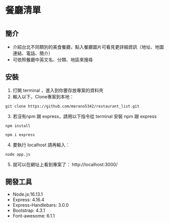 # **餐廳清單**

# 
## 簡介
* 介紹台北不同類別的美食餐廳，點入餐廳圖片可看見更詳細資訊（地址、地圖連結、電話、簡介）
* 可依照餐廳中英文名、分類、地區來搜尋


## 安裝
1. 打開 terminal ，進入到你要存放專案的資料夾
2. 輸入以下，Clone專案到本地：
```
git clone https://github.com/merano5342/restaurant_list.git
```
3. 若沒有npm 跟 express，請用以下指令從 terminal 安裝 npm 跟 express
```
npm install
```
```
npm i express
```
4. 要執行 localhost 請再輸入：
```
node app.js 
```
5. 就可以在網址上看到專案了：
http://localhost:3000/


## 開發工具
* Node.js:16.13.1
* Express: 4.16.4
* Express-Handlebars: 3.0.0
* Bootstrap: 4.3.1
* Font-awesome: 6.1.1
